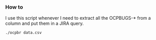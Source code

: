 ### How to
I use this script whenever I need to extract all the OCPBUGS-* from a column and put them in a JIRA query.

~~~
./ocpbr data.csv
~~~